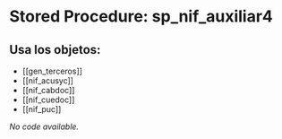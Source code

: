 # Stored Procedure: sp_nif_auxiliar4

## Usa los objetos:
- [[gen_terceros]]
- [[nif_acusyc]]
- [[nif_cabdoc]]
- [[nif_cuedoc]]
- [[nif_puc]]

*No code available.*
